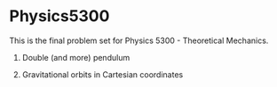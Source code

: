 # Physics5300

This is the final problem set for Physics 5300 - Theoretical Mechanics.

1. Double (and more) pendulum

2. Gravitational orbits in Cartesian coordinates
